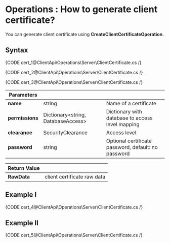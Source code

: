 ﻿# Operations : How to generate client certificate?

You can generate client certificate using **CreateClientCertificateOperation**. 

## Syntax

{CODE cert_1@ClientApi\Operations\Server\ClientCertificate.cs /}

{CODE cert_2@ClientApi\Operations\Server\ClientCertificate.cs /}

{CODE cert_3@ClientApi\Operations\Server\ClientCertificate.cs /}

| Parameters | | |
| ------------- | ------------- | ----- |
| **name** | string | Name of a certificate |
| **permissions** | Dictionary&lt;string, DatabaseAccess&gt; | Dictionary with database to access level mapping |
| **clearance** | SecurityClearance | Access level |
| **password** | string | Optional certificate password, default: no password |

| Return Value | |
| ------------- | ----- |
| **RawData** | client certificate raw data |

## Example I

{CODE cert_4@ClientApi\Operations\Server\ClientCertificate.cs /}

## Example II

{CODE cert_5@ClientApi\Operations\Server\ClientCertificate.cs /}

